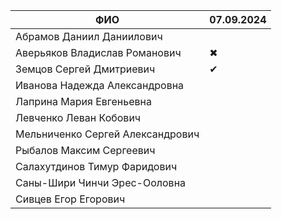 
| ФИО                              | 07.09.2024 |
|----------------------------------|------------|
| Абрамов Даниил Даниилович        |            |
| Аверьяков Владислав Романович    | ✖          |
| Земцов Сергей Дмитриевич         | ✔          |
| Иванова Надежда Александровна    |            |
| Лаприна Мария Евгеньевна         |            |
| Левченко Леван Кобович           |            |
| Мельниченко Сергей Александрович |            |
| Рыбалов Максим Сергеевич         |            |
| Салахутдинов Тимур Фаридович     |            |
| Саны-Шири Чинчи Эрес-Ооловна     |            |
| Сивцев Егор Егорович             |            |
